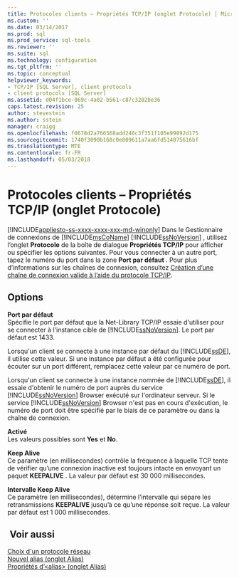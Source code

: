 ```yaml
---
title: Protocoles clients – Propriétés TCP/IP (onglet Protocole) | Microsoft Docs
ms.custom: ''
ms.date: 03/14/2017
ms.prod: sql
ms.prod_service: sql-tools
ms.reviewer: ''
ms.suite: sql
ms.technology: configuration
ms.tgt_pltfrm: ''
ms.topic: conceptual
helpviewer_keywords:
- TCP/IP [SQL Server], client protocols
- client protocols [SQL Server]
ms.assetid: d04f1bce-069c-4a02-b561-c87c3282be36
caps.latest.revision: 25
author: stevestein
ms.author: sstein
manager: craigg
ms.openlocfilehash: f0678d2a766568add246c3f351f105e99892d175
ms.sourcegitcommit: 1740f3090b168c0e809611a7aa6fd514075616bf
ms.translationtype: MTE
ms.contentlocale: fr-FR
ms.lasthandoff: 05/03/2018
---
```

# <a name="client-protocols---tcp-ip-properties-protocol-tab"></a>Protocoles clients – Propriétés TCP/IP (onglet Protocole)
[!INCLUDE[appliesto-ss-xxxx-xxxx-xxx-md-winonly](../../includes/appliesto-ss-xxxx-xxxx-xxx-md-winonly.md)]
  Dans le Gestionnaire de connexions de [!INCLUDE[msCoName](../../includes/msconame-md.md)] [!INCLUDE[ssNoVersion](../../includes/ssnoversion-md.md)] , utilisez l’onglet **Protocole** de la boîte de dialogue **Propriétés TCP/IP** pour afficher ou spécifier les options suivantes. Pour vous connecter à un autre port, tapez le numéro du port dans la zone **Port par défaut** . Pour plus d’informations sur les chaînes de connexion, consultez [Création d’une chaîne de connexion valide à l’aide du protocole TCP/IP](../../tools/configuration-manager/creating-a-valid-connection-string-using-tcp-ip.md).  
  
## <a name="options"></a>Options  
 **Port par défaut**  
 Spécifie le port par défaut que la Net-Library TCP/IP essaie d'utiliser pour se connecter à l'instance cible de [!INCLUDE[ssNoVersion](../../includes/ssnoversion-md.md)]. Le port par défaut est 1433.  
  
 Lorsqu'un client se connecte à une instance par défaut du [!INCLUDE[ssDE](../../includes/ssde-md.md)], il utilise cette valeur. Si une instance par défaut a été configurée pour écouter sur un port différent, remplacez cette valeur par ce numéro de port.  
  
 Lorsqu'un client se connecte à une instance nommée de [!INCLUDE[ssDE](../../includes/ssde-md.md)], il essaie d'obtenir le numéro de port auprès du service [!INCLUDE[ssNoVersion](../../includes/ssnoversion-md.md)] Browser exécuté sur l'ordinateur serveur. Si le service [!INCLUDE[ssNoVersion](../../includes/ssnoversion-md.md)] Browser n'est pas en cours d'exécution, le numéro de port doit être spécifié par le biais de ce paramètre ou dans la chaîne de connexion.  
  
 **Activé**  
 Les valeurs possibles sont **Yes** et **No**.  
  
 **Keep Alive**  
 Ce paramètre (en millisecondes) contrôle la fréquence à laquelle TCP tente de vérifier qu’une connexion inactive est toujours intacte en envoyant un paquet **KEEPALIVE** . La valeur par défaut est 30  000 millisecondes.  
  
 **Intervalle Keep Alive**  
 Ce paramètre (en millisecondes), détermine l’intervalle qui sépare les retransmissions **KEEPALIVE** jusqu’à ce qu’une réponse soit reçue. La valeur par défaut est 1 000 millisecondes.  
  
## <a name="see-also"></a> Voir aussi  
 [Choix d'un protocole réseau](http://msdn.microsoft.com/library/6565fb7d-b076-4447-be90-e10d0dec359a)   
 [Nouvel alias &#40;onglet Alias&#41;](../../tools/configuration-manager/new-alias-alias-tab.md)   
 [Propriétés d’&#60;alias&#62; &#40;onglet Alias&#41;](../../tools/configuration-manager/alias-properties-alias-tab.md)  
  
  
